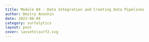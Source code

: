 ```yaml
---
title: Module 04 - Data Integration and Creating Data Pipelines
author: Dmitry Anoshin 
date: 2023-06-04
category: surfalytics
layout: post
cover: \assets\surf2.svg
---
```


